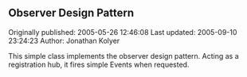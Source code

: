 ## Observer Design Pattern

Originally published: 2005-05-26 12:46:08
Last updated: 2005-09-10 23:24:23
Author: Jonathan Kolyer

This simple class implements the observer design pattern.  Acting as a registration hub, it fires simple Events when requested.